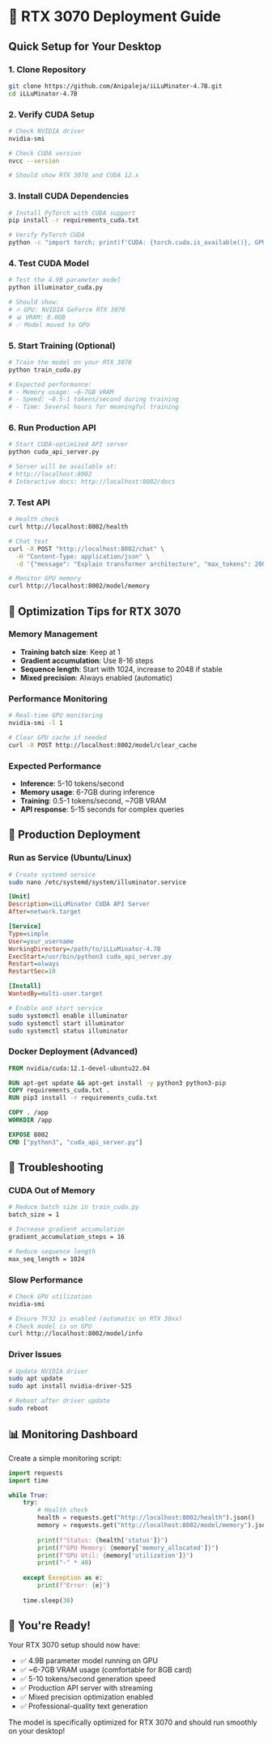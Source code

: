# 🚀 RTX 3070 Deployment Guide

## Quick Setup for Your Desktop

### 1. Clone Repository
```bash
git clone https://github.com/Anipaleja/iLLuMinator-4.7B.git
cd iLLuMinator-4.7B
```

### 2. Verify CUDA Setup
```bash
# Check NVIDIA driver
nvidia-smi

# Check CUDA version
nvcc --version

# Should show RTX 3070 and CUDA 12.x
```

### 3. Install CUDA Dependencies
```bash
# Install PyTorch with CUDA support
pip install -r requirements_cuda.txt

# Verify PyTorch CUDA
python -c "import torch; print(f'CUDA: {torch.cuda.is_available()}, GPU: {torch.cuda.get_device_name()}')"
```

### 4. Test CUDA Model
```bash
# Test the 4.9B parameter model
python illuminator_cuda.py

# Should show:
# 🔥 GPU: NVIDIA GeForce RTX 3070
# 📊 VRAM: 8.0GB
# ✅ Model moved to GPU
```

### 5. Start Training (Optional)
```bash
# Train the model on your RTX 3070
python train_cuda.py

# Expected performance:
# - Memory usage: ~6-7GB VRAM
# - Speed: ~0.5-1 tokens/second during training
# - Time: Several hours for meaningful training
```

### 6. Run Production API
```bash
# Start CUDA-optimized API server
python cuda_api_server.py

# Server will be available at:
# http://localhost:8002
# Interactive docs: http://localhost:8002/docs
```

### 7. Test API
```bash
# Health check
curl http://localhost:8002/health

# Chat test
curl -X POST "http://localhost:8002/chat" \
  -H "Content-Type: application/json" \
  -d '{"message": "Explain transformer architecture", "max_tokens": 200}'

# Monitor GPU memory
curl http://localhost:8002/model/memory
```

## 🔧 Optimization Tips for RTX 3070

### Memory Management
- **Training batch size**: Keep at 1
- **Gradient accumulation**: Use 8-16 steps
- **Sequence length**: Start with 1024, increase to 2048 if stable
- **Mixed precision**: Always enabled (automatic)

### Performance Monitoring
```bash
# Real-time GPU monitoring
nvidia-smi -l 1

# Clear GPU cache if needed
curl -X POST http://localhost:8002/model/clear_cache
```

### Expected Performance
- **Inference**: 5-10 tokens/second
- **Memory usage**: 6-7GB during inference
- **Training**: 0.5-1 tokens/second, ~7GB VRAM
- **API response**: 5-15 seconds for complex queries

## 🎯 Production Deployment

### Run as Service (Ubuntu/Linux)
```bash
# Create systemd service
sudo nano /etc/systemd/system/illuminator.service
```

```ini
[Unit]
Description=iLLuMinator CUDA API Server
After=network.target

[Service]
Type=simple
User=your_username
WorkingDirectory=/path/to/iLLuMinator-4.7B
ExecStart=/usr/bin/python3 cuda_api_server.py
Restart=always
RestartSec=10

[Install]
WantedBy=multi-user.target
```

```bash
# Enable and start service
sudo systemctl enable illuminator
sudo systemctl start illuminator
sudo systemctl status illuminator
```

### Docker Deployment (Advanced)
```dockerfile
FROM nvidia/cuda:12.1-devel-ubuntu22.04

RUN apt-get update && apt-get install -y python3 python3-pip
COPY requirements_cuda.txt .
RUN pip3 install -r requirements_cuda.txt

COPY . /app
WORKDIR /app

EXPOSE 8002
CMD ["python3", "cuda_api_server.py"]
```

## 🚨 Troubleshooting

### CUDA Out of Memory
```bash
# Reduce batch size in train_cuda.py
batch_size = 1

# Increase gradient accumulation
gradient_accumulation_steps = 16

# Reduce sequence length
max_seq_length = 1024
```

### Slow Performance
```bash
# Check GPU utilization
nvidia-smi

# Ensure TF32 is enabled (automatic on RTX 30xx)
# Check model is on GPU
curl http://localhost:8002/model/info
```

### Driver Issues
```bash
# Update NVIDIA driver
sudo apt update
sudo apt install nvidia-driver-525

# Reboot after driver update
sudo reboot
```

## 📊 Monitoring Dashboard

Create a simple monitoring script:

```python
import requests
import time

while True:
    try:
        # Health check
        health = requests.get("http://localhost:8002/health").json()
        memory = requests.get("http://localhost:8002/model/memory").json()
        
        print(f"Status: {health['status']}")
        print(f"GPU Memory: {memory['memory_allocated']}")
        print(f"GPU Util: {memory['utilization']}")
        print("-" * 40)
        
    except Exception as e:
        print(f"Error: {e}")
    
    time.sleep(30)
```

## 🎉 You're Ready!

Your RTX 3070 setup should now have:
- ✅ 4.9B parameter model running on GPU
- ✅ ~6-7GB VRAM usage (comfortable for 8GB card)
- ✅ 5-10 tokens/second generation speed
- ✅ Production API server with streaming
- ✅ Mixed precision optimization enabled
- ✅ Professional-quality text generation

The model is specifically optimized for RTX 3070 and should run smoothly on your desktop!
